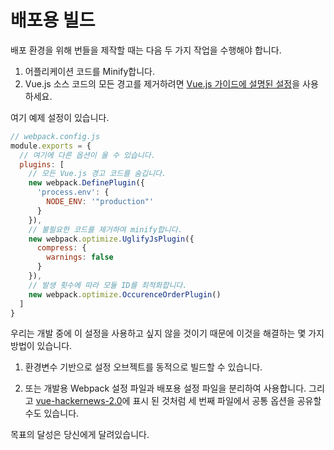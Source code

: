 # 배포용 빌드

배포 환경을 위해 번들을 제작할 때는 다음 두 가지 작업을 수행해야 합니다.

1. 어플리케이션 코드를 Minify합니다.
2. Vue.js 소스 코드의 모든 경고를 제거하려면 [Vue.js 가이드에 설명된 설정](https://vuejs.org/guide/deployment.html)을 사용하세요.

여기 예제 설정이 있습니다.

``` js
// webpack.config.js
module.exports = {
  // 여기에 다른 옵션이 올 수 있습니다.
  plugins: [
    // 모든 Vue.js 경고 코드를 숨깁니다.
    new webpack.DefinePlugin({
      'process.env': {
        NODE_ENV: '"production"'
      }
    }),
    // 불필요한 코드를 제거하여 minify합니다.
    new webpack.optimize.UglifyJsPlugin({
      compress: {
        warnings: false
      }
    }),
    // 발생 횟수에 따라 모듈 ID를 최적화합니다.
    new webpack.optimize.OccurenceOrderPlugin()
  ]
}
```

우리는 개발 중에 이 설정을 사용하고 싶지 않을 것이기 때문에 이것을 해결하는 몇 가지 방법이 있습니다.

1. 환경변수 기반으로 설정 오브젝트를 동적으로 빌드할 수 있습니다.

2. 또는 개발용 Webpack 설정 파일과 배포용 설정 파일을 분리하여 사용합니다. 그리고 [vue-hackernews-2.0](https://github.com/vuejs/vue-hackernews-2.0)에 표시 된 것처럼 세 번째 파일에서 공통 옵션을 공유할 수도 있습니다.

목표의 달성은 당신에게 달려있습니다.